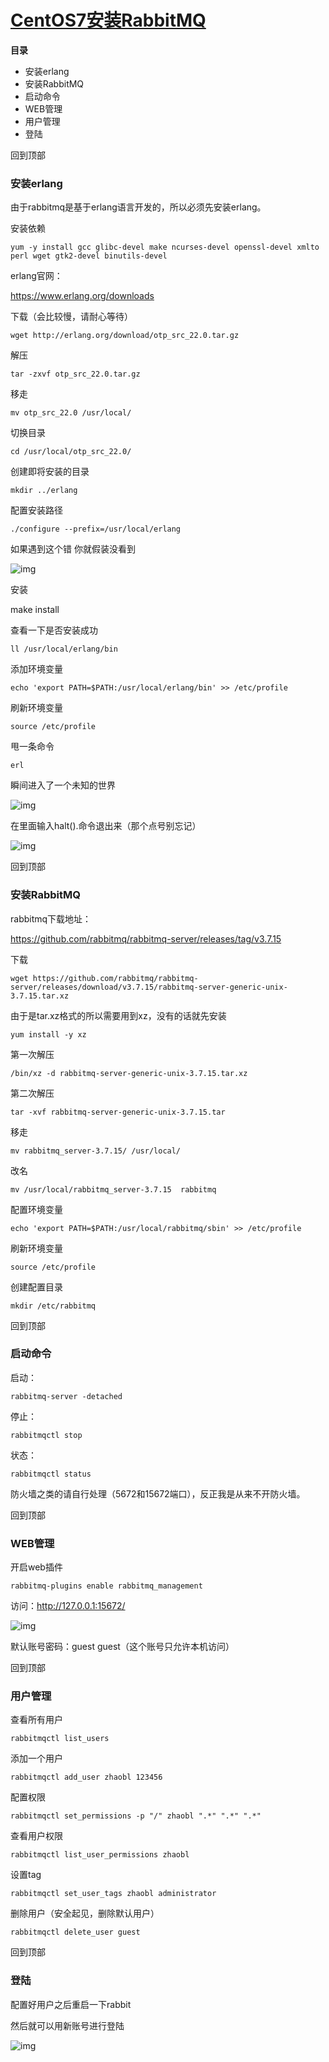 # [CentOS7安装RabbitMQ](https://www.cnblogs.com/fengyumeng/p/11133924.html)



**目录**

- 安装erlang
- 安装RabbitMQ
- 启动命令
- WEB管理
- 用户管理
- 登陆

 

回到顶部

### 安装erlang

 

由于rabbitmq是基于erlang语言开发的，所以必须先安装erlang。

 

安装依赖

```
yum -y install gcc glibc-devel make ncurses-devel openssl-devel xmlto perl wget gtk2-devel binutils-devel
```

 

erlang官网：

https://www.erlang.org/downloads

 

下载（会比较慢，请耐心等待）

```
wget http://erlang.org/download/otp_src_22.0.tar.gz
```

 

解压

```
tar -zxvf otp_src_22.0.tar.gz
```

 

移走

```
mv otp_src_22.0 /usr/local/
```

 

切换目录

```
cd /usr/local/otp_src_22.0/
```

 

创建即将安装的目录

```
mkdir ../erlang
```

 

配置安装路径

```
./configure --prefix=/usr/local/erlang
```

 

如果遇到这个错 你就假装没看到

![img](https://img2018.cnblogs.com/blog/1181622/201907/1181622-20190704173838160-1881201010.png)

 

安装

make install

 

查看一下是否安装成功

```
ll /usr/local/erlang/bin
```

 

添加环境变量

```
echo 'export PATH=$PATH:/usr/local/erlang/bin' >> /etc/profile
```

 

刷新环境变量

```
source /etc/profile
```

 

甩一条命令

```
erl
```

 

瞬间进入了一个未知的世界

![img](https://img2018.cnblogs.com/blog/1181622/201907/1181622-20190704174008184-103160721.png)

 

在里面输入halt().命令退出来（那个点号别忘记）

![img](https://img2018.cnblogs.com/blog/1181622/201907/1181622-20190704174027151-798244865.png)

 

回到顶部

### 安装RabbitMQ

rabbitmq下载地址：

https://github.com/rabbitmq/rabbitmq-server/releases/tag/v3.7.15

 

下载

```
wget https://github.com/rabbitmq/rabbitmq-server/releases/download/v3.7.15/rabbitmq-server-generic-unix-3.7.15.tar.xz
```

 

由于是tar.xz格式的所以需要用到xz，没有的话就先安装 

```
yum install -y xz
```

 

第一次解压

```
/bin/xz -d rabbitmq-server-generic-unix-3.7.15.tar.xz
```

 

第二次解压

```
tar -xvf rabbitmq-server-generic-unix-3.7.15.tar
```

 

移走

```
mv rabbitmq_server-3.7.15/ /usr/local/
```

 

改名

```
mv /usr/local/rabbitmq_server-3.7.15  rabbitmq
```

 

配置环境变量

```
echo 'export PATH=$PATH:/usr/local/rabbitmq/sbin' >> /etc/profile
```

 

刷新环境变量

```
source /etc/profile
```

 

创建配置目录

```
mkdir /etc/rabbitmq
```

 

回到顶部

### 启动命令

启动：

```
rabbitmq-server -detached
```

 

停止：

```
rabbitmqctl stop
```

 

状态：

```
rabbitmqctl status
```

 

防火墙之类的请自行处理（5672和15672端口），反正我是从来不开防火墙。

 

回到顶部

### WEB管理

开启web插件

```
rabbitmq-plugins enable rabbitmq_management
```

 

访问：http://127.0.0.1:15672/

![img](https://img2018.cnblogs.com/blog/1181622/201907/1181622-20190704174454266-1014572202.png)

 

默认账号密码：guest guest（这个账号只允许本机访问）

 

回到顶部

### 用户管理

查看所有用户

```
rabbitmqctl list_users
```

 

添加一个用户

```
rabbitmqctl add_user zhaobl 123456
```

 

配置权限

```
rabbitmqctl set_permissions -p "/" zhaobl ".*" ".*" ".*"
```

 

查看用户权限

```
rabbitmqctl list_user_permissions zhaobl
```

 

设置tag

```
rabbitmqctl set_user_tags zhaobl administrator
```

 

删除用户（安全起见，删除默认用户）

```
rabbitmqctl delete_user guest
```

 

回到顶部

### 登陆

配置好用户之后重启一下rabbit

然后就可以用新账号进行登陆

![img](https://img2018.cnblogs.com/blog/1181622/201907/1181622-20190704174640739-2105181498.png)

 